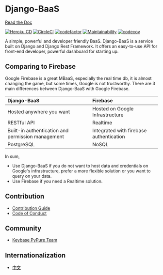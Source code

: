# Django-BaaS

[Read the Doc](https://github.com/pypurecms/Django-BaaS/wiki)

[![Heroku CD](https://img.shields.io/static/v1.svg?label=Build&message=Django-BaaS&color=success)](https://django-baas.heroku.com)
[![CircleCI](https://circleci.com/gh/pypurecms/Django-BaaS.svg?style=svg)](https://circleci.com/gh/pypurecms/Django-BaaS)
[![codefactor](https://www.codefactor.io/repository/github/pypurecms/Django-BaaS/badge?style=flat-square)](https://www.codefactor.io/repository/github/pypurecms/Django-BaaS/) 
[![Maintainability](https://api.codeclimate.com/v1/badges/4faa043f47290667b98f/maintainability)](https://codeclimate.com/github/pypurecms/Django-BaaS/maintainability)
[![codecov](https://codecov.io/gh/pypurecms/Django-BaaS/branch/master/graph/badge.svg)](https://codecov.io/gh/pypurecms/Django-BaaS)



A simple, powerful and developer friendly BaaS. Django-BaaS is a service built on Django and Django Rest Framework.
It offers an easy-to-use API for front-end developer, powerful dashboard for starting up.

## Comparing to Firebase
Google Firebase is a great MBaaS, especially the real time db, it is almost changing the game, but some times, 
Google is not trustworthy. There are 3 main differences between Django-BaaS with Google Firebase.



| Django-BaaS                                       | Firebase                                |
| :------------------------------------------------ | :-------------------------------------- |
| Hosted anywhere you want                          | Hosted on Google Infrastructure         |
| RESTful API                                       | Realtime                    |
| Built-in authentication and permission management | Integrated with firebase authentication |
| PostgreSQL                                        | NoSQL                                   |

In sum, 

- Use Django-BaaS if you do not want to host data and credentials on Google's infrastructure, prefer a more flexible solution or you want to query on your data.
- Use Firebase if you need a Realtime solution.


## Contribution
- [Contribution Guide](CONTRIBUTING.md)
- [Code of Conduct](CODE_OF_CONDUCT.md)

## Community
- [Keybase PyPure Team](https://keybase.io/team/pypure.public)



## Internationalization
- [中文](README-zh.md)